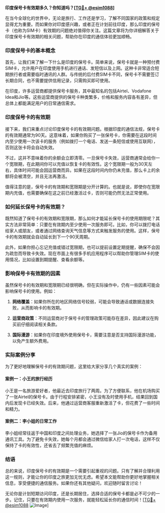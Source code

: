 **印度保号卡有效期多久？你知道吗？[[TG💪+ @esim1088](https://t.me/s/esim1088)]**

在当今全球化的世界中，无论是旅行、工作还是学习，了解不同国家的政策和规定显得尤为重要。而如果你对印度感兴趣，或者正在计划前往印度，那么印度的保号卡（也称为SIM卡）有效期的问题绝对值得你关注。这篇文章将为你详细解答关于印度保号卡有效期的相关问题，帮助你在印度的通信体验更加顺畅。

### 印度保号卡的基本概念

首先，让我们来了解一下什么是印度的保号卡。简单来说，保号卡就是一种预付费SIM卡，允许用户在印度使用手机进行通话、发短信以及上网。这种卡非常适合短期旅行者或需要临时通讯的人群。与传统的后付费SIM卡不同，保号卡不需要签订长期合同，也不需要提供信用记录，只需购买即可使用。

在印度，许多运营商都提供保号卡服务，其中最知名的包括Airtel、Vodafone Idea和Jio等。这些运营商提供的保号卡种类繁多，价格和服务内容各有差异，但总体上都能满足用户的日常通信需求。

### 印度保号卡的有效期

接下来，我们来重点讨论印度保号卡的有效期问题。根据印度的通信法规，保号卡的有效期通常为90天。这意味着，如果你购买了一张保号卡，你需要在这段时间内至少使用一次该卡的服务（例如拨打一个电话、发送一条短信或使用互联网），否则这张卡将会自动失效。

不过，这并不意味着你的余额会立即清零。一旦保号卡失效，运营商通常会给你一个宽限期，在此期间你可以充值以恢复卡的有效性。这个宽限期一般为30天左右，具体时间可能会因运营商而异。如果在这段时间内你仍未充值，那么卡上的余额将会被清空，并且无法再激活。

值得注意的是，保号卡的有效期和宽限期是分开计算的。也就是说，即使你在宽限期内充值，也需要确保在这之前已经激活过卡，否则可能仍然无法正常使用。

### 如何延长保号卡的有效期？

既然知道了保号卡的有效期和宽限期，那么如何才能延长保号卡的使用期限呢？其实方法非常简单：只要在有效期内至少使用一次服务即可。比如，你可以拨打电话给家人或朋友，或者通过网络查询天气信息等方式来触发服务的使用。这样，保号卡的有效期就会自动延长到下一个90天周期。

此外，如果你担心忘记充值或错过宽限期，也可以提前设置定期提醒，确保不会因为疏忽而导致卡失效。现在市面上有很多手机应用程序可以帮助你管理SIM卡的使用情况，比如设置到期提醒、查看余额等。

### 影响保号卡有效期的因素

虽然保号卡的有效期和宽限期已经很明确，但在实际操作中，仍有一些因素可能会影响保号卡的使用。例如：

1. **网络覆盖**：如果你所在的地区网络信号较弱，可能会导致通话或数据连接失败，从而影响卡的有效期。
   
2. **运营商政策**：不同运营商对于保号卡的管理政策可能存在差异，因此建议在购买前仔细阅读相关条款。
   
3. **国际漫游**：如果你在印度境外使用保号卡，需要注意是否支持国际漫游功能，以免产生额外费用。

### 实际案例分享

为了更好地理解保号卡的有效期问题，这里给大家分享几个真实的案例：

#### 案例一：小王的旅行经历
小王是一名旅游爱好者，他最近去印度旅行了两周。为了方便联系，他在机场购买了一张Airtel的保号卡。由于行程安排紧密，小王没有及时使用手机，结果回到国内后发现卡已经失效。后来，他通过运营商客服重新激活了卡，但花费了一些时间和精力。

#### 案例二：李小姐的日常工作
李小姐经常往返于中国和印度之间处理业务，她选择了一张Jio的保号卡作为备用通讯工具。为了避免卡失效，她每个月都会通过微信给家人打一次电话，这样不仅保持了卡的有效性，还省去了频繁充值的麻烦。

### 结语

总的来说，印度保号卡的有效期是一个需要引起重视的问题。只有了解并合理利用这一规则，才能让你的印度之旅更加无忧无虑。希望本文能帮助你更好地掌握相关信息，享受便捷的通信服务。如果你还有其他疑问，欢迎随时留言讨论！

无论你是计划短期访问印度，还是长期居住，选择合适的保号卡都是必不可少的一步。记住，只要在有效期内使用一次服务，就能轻松延长你的通信时间！[[TG💪+ @esim1088](https://t.me/s/esim1088) ![Image](https://i.postimg.cc/4NQfJmqS/Snipaste-2025-05-13-00-14-12.png)]